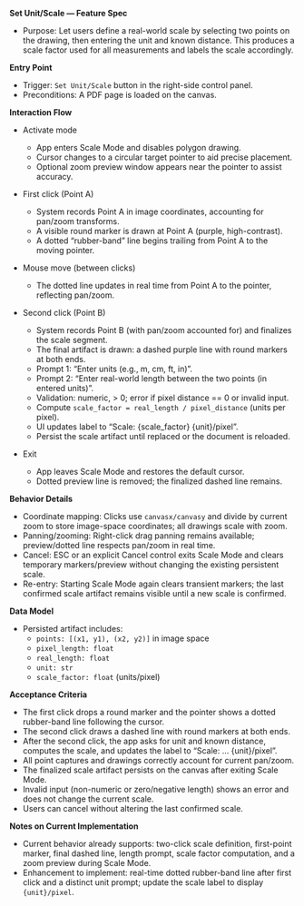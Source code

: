 **Set Unit/Scale — Feature Spec**

- Purpose: Let users define a real-world scale by selecting two points on the drawing, then entering the unit and known distance. This produces a scale factor used for all measurements and labels the scale accordingly.

**Entry Point**
- Trigger: `Set Unit/Scale` button in the right-side control panel.
- Preconditions: A PDF page is loaded on the canvas.

**Interaction Flow**
- Activate mode
  - App enters Scale Mode and disables polygon drawing.
  - Cursor changes to a circular target pointer to aid precise placement.
  - Optional zoom preview window appears near the pointer to assist accuracy.

- First click (Point A)
  - System records Point A in image coordinates, accounting for pan/zoom transforms.
  - A visible round marker is drawn at Point A (purple, high-contrast).
  - A dotted “rubber-band” line begins trailing from Point A to the moving pointer.

- Mouse move (between clicks)
  - The dotted line updates in real time from Point A to the pointer, reflecting pan/zoom.

- Second click (Point B)
  - System records Point B (with pan/zoom accounted for) and finalizes the scale segment.
  - The final artifact is drawn: a dashed purple line with round markers at both ends.
  - Prompt 1: “Enter units (e.g., m, cm, ft, in)”.
  - Prompt 2: “Enter real-world length between the two points (in entered units)”.
  - Validation: numeric, > 0; error if pixel distance == 0 or invalid input.
  - Compute `scale_factor = real_length / pixel_distance` (units per pixel).
  - UI updates label to “Scale: {scale_factor} {unit}/pixel”.
  - Persist the scale artifact until replaced or the document is reloaded.

- Exit
  - App leaves Scale Mode and restores the default cursor.
  - Dotted preview line is removed; the finalized dashed line remains.

**Behavior Details**
- Coordinate mapping: Clicks use `canvasx/canvasy` and divide by current zoom to store image-space coordinates; all drawings scale with zoom.
- Panning/zooming: Right-click drag panning remains available; preview/dotted line respects pan/zoom in real time.
- Cancel: ESC or an explicit Cancel control exits Scale Mode and clears temporary markers/preview without changing the existing persistent scale.
- Re-entry: Starting Scale Mode again clears transient markers; the last confirmed scale artifact remains visible until a new scale is confirmed.

**Data Model**
- Persisted artifact includes:
  - `points: [(x1, y1), (x2, y2)]` in image space
  - `pixel_length: float`
  - `real_length: float`
  - `unit: str`
  - `scale_factor: float` (units/pixel)

**Acceptance Criteria**
- The first click drops a round marker and the pointer shows a dotted rubber-band line following the cursor.
- The second click draws a dashed line with round markers at both ends.
- After the second click, the app asks for unit and known distance, computes the scale, and updates the label to “Scale: … {unit}/pixel”.
- All point captures and drawings correctly account for current pan/zoom.
- The finalized scale artifact persists on the canvas after exiting Scale Mode.
- Invalid input (non-numeric or zero/negative length) shows an error and does not change the current scale.
- Users can cancel without altering the last confirmed scale.

**Notes on Current Implementation**
- Current behavior already supports: two-click scale definition, first-point marker, final dashed line, length prompt, scale factor computation, and a zoom preview during Scale Mode.
- Enhancement to implement: real-time dotted rubber-band line after first click and a distinct unit prompt; update the scale label to display `{unit}/pixel`.
